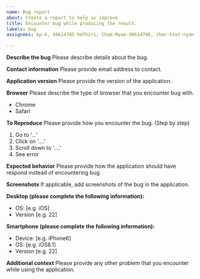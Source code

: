 ```yaml
---
name: Bug report
about: Create a report to help us improve
title: Encounter bug while producing the result.
labels: bug
assignees: kp-k, 40614785-hmThiri, Cham-Myae-40614796, thar-htet-nyan

---
```


**Describe the bug**
Please describe details about the bug.

**Contact information**
Please provide email address to contact.

**Application version**
Please provide the version of the application.

**Browser**
Please describe the type of browser that you encounter bug with.
 - Chrome
 - Safari

**To Reproduce**
Please provide how you encounter the bug. (Step by step)
1. Go to '...'
2. Click on '....'
3. Scroll down to '....'
4. See error

**Expected behavior**
Please provide how the application should have respond instead of encountering bug.

**Screenshots**
If applicable, add screenshots of the bug in the application.

**Desktop (please complete the following information):**
 - OS: [e.g. iOS]
 - Version [e.g. 22]

**Smartphone (please complete the following information):**
 - Device: [e.g. iPhone6]
 - OS: [e.g. iOS8.1]
 - Version [e.g. 22]

**Additional context**
Please provide any other problem that you encounter while using the application.
